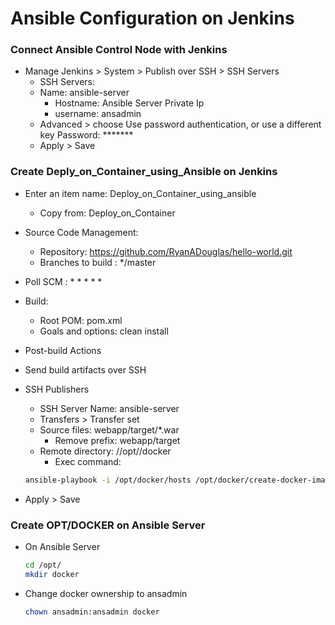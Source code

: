 # Ansible Configuration on Jenkins

### Connect Ansible Control Node with Jenkins
- Manage Jenkins > System > Publish over SSH > SSH Servers
  - SSH Servers:
  - Name: ansible-server
	- Hostname: Ansible Server Private Ip
	- username: ansadmin
  -  Advanced > choose Use password authentication, or use a different key Password: *******
  -  Apply > Save

### Create Deply_on_Container_using_Ansible on Jenkins
- Enter an item name: Deploy_on_Container_using_ansible
  - Copy from: Deploy_on_Container 
- Source Code Management:
  - Repository: https://github.com/RyanADouglas/hello-world.git
  - Branches to build : */master
- Poll SCM : * * * * *
- Build:
  - Root POM: pom.xml
  - Goals and options: clean install

- Post-build Actions
- Send build artifacts over SSH
- SSH Publishers
  - SSH Server Name: ansible-server
  - Transfers >  Transfer set
  - Source files: webapp/target/*.war
	- Remove prefix: webapp/target
  - Remote directory: //opt//docker
	- Exec command: 
   ```sh 
   ansible-playbook -i /opt/docker/hosts /opt/docker/create-docker-image.yml;
   ```
- Apply > Save

### Create OPT/DOCKER on Ansible Server
- On Ansible Server
  ```sh
  cd /opt/
  mkdir docker
- Change docker ownership to ansadmin
  ```sh
  chown ansadmin:ansadmin docker
  ```
